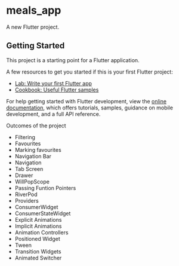 # meals_app

A new Flutter project.

## Getting Started

This project is a starting point for a Flutter application.

A few resources to get you started if this is your first Flutter project:

- [Lab: Write your first Flutter app](https://docs.flutter.dev/get-started/codelab)
- [Cookbook: Useful Flutter samples](https://docs.flutter.dev/cookbook)

For help getting started with Flutter development, view the
[online documentation](https://docs.flutter.dev/), which offers tutorials,
samples, guidance on mobile development, and a full API reference.

Outcomes of the project

- Filtering
- Favourites
- Marking favourites
- Navigation Bar
- Navigation
- Tab Screen
- Drawer
- WillPopScope
- Passing Funtion Pointers
- RiverPod
- Providers
- ConsumerWidget
- ConsumerStateWidget
- Explicit Animations
- Implicit Animations
- Animation Controllers
- Positioned Widget
- Tween
- Transition Widgets
- Animated Switcher
